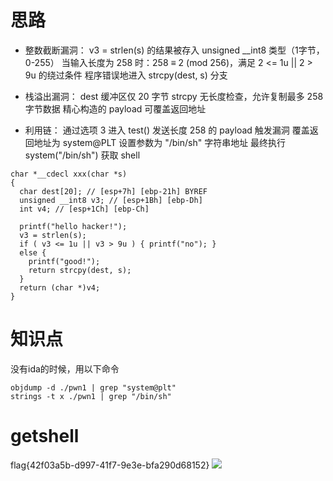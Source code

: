 # 思路
- 整数截断漏洞：
v3 = strlen(s) 的结果被存入 unsigned __int8 类型（1字节，0-255）
当输入长度为 258 时：258 ≡ 2 (mod 256)，满足 2 <= 1u || 2 > 9u 的绕过条件
程序错误地进入 strcpy(dest, s) 分支

- 栈溢出漏洞：
dest 缓冲区仅 20 字节
strcpy 无长度检查，允许复制最多 258 字节数据
精心构造的 payload 可覆盖返回地址

- 利用链：
通过选项 3 进入 test()
发送长度 258 的 payload 触发漏洞
覆盖返回地址为 system@PLT
设置参数为 "/bin/sh" 字符串地址
最终执行 system("/bin/sh") 获取 shell

```
char *__cdecl xxx(char *s)
{
  char dest[20]; // [esp+7h] [ebp-21h] BYREF
  unsigned __int8 v3; // [esp+1Bh] [ebp-Dh]
  int v4; // [esp+1Ch] [ebp-Ch]

  printf("hello hacker!");
  v3 = strlen(s);
  if ( v3 <= 1u || v3 > 9u ) { printf("no"); }
  else {
    printf("good!");
    return strcpy(dest, s);
  }
  return (char *)v4;
}
```
# 知识点
没有ida的时候，用以下命令
```
objdump -d ./pwn1 | grep "system@plt"
strings -t x ./pwn1 | grep "/bin/sh"
```
# getshell
flag{42f03a5b-d997-41f7-9e3e-bfa290d68152}
![](https://r2.20161023.xyz/pic/20250607151708388.png)
